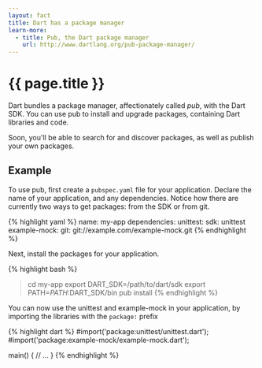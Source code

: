 ```yaml
---
layout: fact
title: Dart has a package manager
learn-more:
  - title: Pub, the Dart package manager
    url: http://www.dartlang.org/pub-package-manager/
---
```

# {{ page.title }}

Dart bundles a package manager, affectionately called _pub_, with the Dart SDK.
You can use pub to install and upgrade packages, containing Dart libraries and
code.

Soon, you'll be able to search for and discover packages, as well as publish
your own packages.

## Example

To use pub, first create a `pubspec.yaml` file for your application. Declare
the name of your application, and any dependencies. Notice how there are
currently two ways to get packages: from the SDK or from git.

{% highlight yaml %}
name: my-app
dependencies:
  unittest:
    sdk: unittest
  example-mock:
    git: git://example.com/example-mock.git
{% endhighlight %}

Next, install the packages for your application.

{% highlight bash %}
> cd my-app
> export DART_SDK=/path/to/dart/sdk
> export PATH=$PATH:$DART_SDK/bin
> pub install
{% endhighlight %}

You can now use the unittest and example-mock in your application, by importing
the libraries with the `package:` prefix

{% highlight dart %}
#import('package:unittest/unittest.dart');
#import('package:example-mock/example-mock.dart');

main() {
  // ...
}
{% endhighlight %}